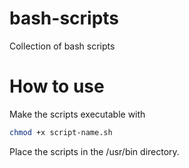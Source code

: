 # bash-scripts
Collection of bash scripts

# How to use
Make the scripts executable with
```bash
chmod +x script-name.sh
```
Place the scripts in the /usr/bin directory.
